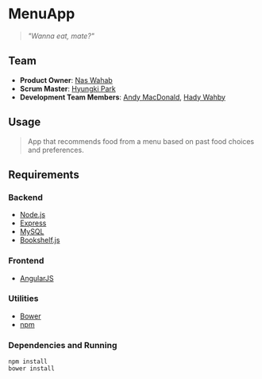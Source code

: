 # MenuApp

> *"Wanna eat, mate?"*

## Team

  - __Product Owner__: [Nas Wahab](https://github.com/bllnd)
  - __Scrum Master__: [Hyungki Park](https://github.com/hyungkip)
  - __Development Team Members__: [Andy MacDonald](https://github.com/), [Hady Wahby](https://github.com/)

## Usage

> App that recommends food from a menu based on past food choices and preferences.

## Requirements

### Backend
- [Node.js](https://nodejs.org/)
- [Express](http://expressjs.com/)
- [MySQL](https://www.mysql.com/)
- [Bookshelf.js](http://bookshelfjs.org/)

### Frontend
- [AngularJS](https://angularjs.org/)

### Utilities
- [Bower](http://bower.io/)
- [npm](https://www.npmjs.com/)

### Dependencies and Running

```
npm install
bower install
```
